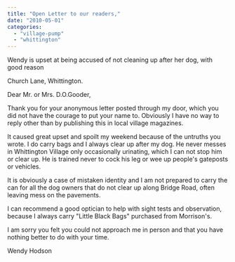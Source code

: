 ```yaml
---
title: "Open Letter to our readers,"
date: "2010-05-01"
categories: 
  - "village-pump"
  - "whittington"
---
```


Wendy is upset at being accused of not cleaning up after her dog, with good reason

Church Lane, Whittington.

Dear Mr. or Mrs. D.O.Gooder,

Thank you for your anonymous letter posted through my door, which you did not have the courage to put your name to. Obviously I have no way to reply other than by publishing this in local village magazines.

It caused great upset and spoilt my weekend because of the untruths you wrote. I do carry bags and I always clear up after my dog. He never messes in Whittington Village only occasionally urinating, which I can not stop him or clear up. He is trained never to cock his leg or wee up people's gateposts or vehicles.

It is obviously a case of mistaken identity and I am not prepared to carry the can for all the dog owners that do not clear up along Bridge Road, often leaving mess on the pavements.

I can recommend a good optician to help with sight tests and observation, because I always carry "Little Black Bags" purchased from Morrison's.

I am sorry you felt you could not approach me in person and that you have nothing better to do with your time.

Wendy Hodson
